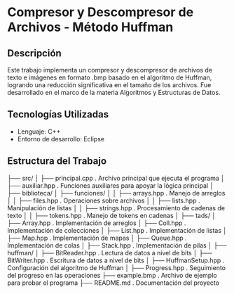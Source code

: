 # Compresor y Descompresor de Archivos - Método Huffman

## Descripción
Este trabajo implementa un compresor y descompresor de archivos de texto e imágenes en formato .bmp basado en el algoritmo de Huffman, logrando una reducción significativa en el tamaño de los archivos. Fue desarrollado en el marco de la materia Algoritmos y Estructuras de Datos.

## Tecnologías Utilizadas
- Lenguaje: C++
- Entorno de desarrollo: Eclipse

## Estructura del Trabajo
├── src/
│   ├── principal.cpp       . Archivo principal que ejecuta el programa
│   ├── auxiliar.hpp        . Funciones auxiliares para apoyar la lógica principal
│   ├── biblioteca/
│       ├── funciones/
│       │   ├── arrays.hpp  . Manejo de arreglos
│       │   ├── files.hpp   . Operaciones sobre archivos
│       │   ├── lists.hpp   . Manipulación de listas
│       │   ├── strings.hpp . Procesamiento de cadenas de texto
│       │   ├── tokens.hpp  . Manejo de tokens en cadenas
│       ├── tads/
│           ├── Array.hpp   . Implementación de arreglos
│           ├── Coll.hpp    . Implementación de colecciones
│           ├── List.hpp    . Implementación de listas
│           ├── Map.hpp     . Implementación de mapas
│           ├── Queue.hpp   . Implementación de colas
│           ├── Stack.hpp   . Implementación de pilas
│           ├── huffman/
│               ├── BitReader.hpp    . Lectura de datos a nivel de bits
│               ├── BitWriter.hpp    . Escritura de datos a nivel de bits
│               ├── HuffmanSetup.hpp . Configuración del algoritmo de Huffman
│               ├── Progress.hpp     . Seguimiento del progreso en las operaciones
├── example.bmp             . Archivo de ejemplo para probar el programa
├── README.md               . Documentación del proyecto
